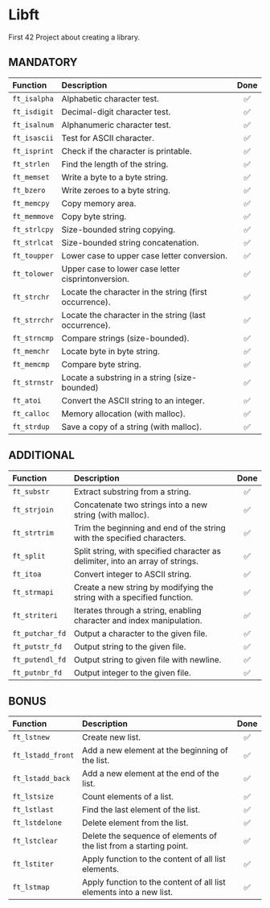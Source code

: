 # Libft
First 42 Project about creating a library.

## MANDATORY

| Function | Description | Done |
| :- | :- | :-: |
| `ft_isalpha` | Alphabetic character test. | ✅ |
| `ft_isdigit` | Decimal-digit character test. | ✅ |
| `ft_isalnum` | Alphanumeric character test. | ✅ |
| `ft_isascii` | Test for ASCII character. | ✅ |
| `ft_isprint` | Check if the character is printable. | ✅ |
| `ft_strlen`   | Find the length of the string. | ✅ |
| `ft_memset`  | Write a byte to a byte string. | ✅ |
| `ft_bzero`   | Write zeroes to a byte string. | ✅ |
| `ft_memcpy`  | Copy memory area. | ✅ |
| `ft_memmove` | Copy byte string. | ✅ |
| `ft_strlcpy`  | Size-bounded string copying. | ✅ |
| `ft_strlcat`  | Size-bounded string concatenation. | ✅ |
| `ft_toupper` | Lower case to upper case letter conversion. | ✅ |
| `ft_tolower` | Upper case to lower case letter cisprintonversion. | ✅ |
| `ft_strchr`   | Locate the character in the string (first occurrence). | ✅ |
| `ft_strrchr`  | Locate the character in the string (last occurrence). | ✅ |
| `ft_strncmp`  | Compare strings (size-bounded). | ✅ |
| `ft_memchr`  | Locate byte in byte string. | ✅ |
| `ft_memcmp`  | Compare byte string. | ✅ |
| `ft_strnstr`  | Locate a substring in a string (size-bounded) | ✅ |
| `ft_atoi` | Convert the ASCII string to an integer. | ✅ |
| `ft_calloc`  | Memory allocation (with malloc). | ✅ |
| `ft_strdup`  | Save a copy of a string (with malloc). | ✅ |


## ADDITIONAL

| Function | Description | Done |
| :- | :- | :-: |
| `ft_substr`   | Extract substring from a string. | ✅ |
| `ft_strjoin`  | Concatenate two strings into a new string (with malloc). | ✅ |
| `ft_strtrim`  | Trim the beginning and end of the string with the specified characters. | ✅ |
| `ft_split`    | Split string, with specified character as delimiter, into an array of strings. | ✅ |
| `ft_itoa` | Convert integer to ASCII string. | ✅ |
| `ft_strmapi`  | Create a new string by modifying the string with a specified function. | ✅ |
| `ft_striteri` | Iterates through a string, enabling character and index manipulation. | ✅ |
| `ft_putchar_fd` | Output a character to the given file. | ✅ |
| `ft_putstr_fd`  | Output string to the given file. | ✅ |
| `ft_putendl_fd` | Output string to given file with newline. | ✅ |
| `ft_putnbr_fd`  | Output integer to the given file. | ✅ |


## BONUS

| Function | Description | Done |
| :- | :- | :-: |
| `ft_lstnew`       | Create new list. | ✅ |
| `ft_lstadd_front` | Add a new element at the beginning of the list. | ✅ |
| `ft_lstadd_back`  | Add a new element at the end of the list. | ✅ |
| `ft_lstsize`      | Count elements of a list. | ✅ |
| `ft_lstlast`      | Find the last element of the list. | ✅ |
| `ft_lstdelone`    | Delete element from the list. | ✅ |
| `ft_lstclear`     | Delete the sequence of elements of the list from a starting point. | ✅ |
| `ft_lstiter`      | Apply function to the content of all list elements. | ✅ |
| `ft_lstmap`       | Apply function to the content of all list elements into a new list. | ✅ |
